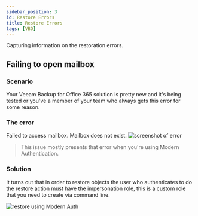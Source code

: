 ```yaml
---
sidebar_position: 3 
id: Restore Errors
title: Restore Errors
tags: [VBO]
---
```

Capturing information on the restoration errors.

## Failing to open mailbox

### Scenario

Your Veeam Backup for Office 365 solution is pretty new and it's being tested or you've a member of your team who always gets this error for some reason.

### The error

Failed to access mailbox. Mailbox does not exist.
![screenshot of error](/img/VBO_RestoreErrors_FailingToOpenMailbox.png)

> This issue mostly presents that error when you're using Modern Authentication.

### Solution

It turns out that in order to restore objects the user who authenticates to do the restore action must have the impersonation role, this is a custom role that you need to create via command line.

![restore using Modern Auth](/img/VBO_RestoreErrors_FailingToOpenMailbox_Img2.png)